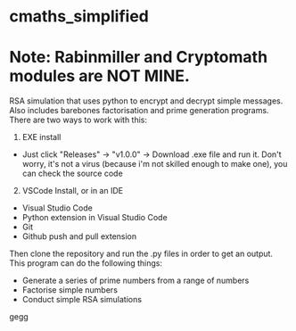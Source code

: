 # cmaths_simplified

# Note: Rabinmiller and Cryptomath modules are NOT MINE.

RSA simulation that uses python to encrypt and decrypt simple messages. Also includes barebones factorisation and prime generation programs. There are two ways to work with this:

1. EXE install
- Just click "Releases" -> "v1.0.0" -> Download .exe file and run it. Don't worry, it's not a virus (because i'm not skilled enough to make one), you can check the source code

2. VSCode Install, or in an IDE
- Visual Studio Code
- Python extension in Visual Studio Code
- Git
- Github push and pull extension

Then clone the repository and run the .py files in order to get an output.
This program can do the following things:

- Generate a series of prime numbers from a range of numbers
- Factorise simple numbers
- Conduct simple RSA simulations

gegg
